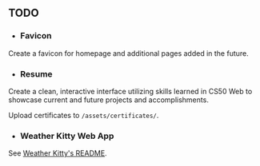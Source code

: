 ## TODO
- ### Favicon
Create a favicon for homepage and additional pages added in the future.

- ### Resume
Create a clean, interactive interface utilizing skills learned in CS50 Web to showcase current and future projects and accomplishments.

Upload certificates to `/assets/certificates/`.

- ### Weather Kitty Web App
See [Weather Kitty's README](https://github.com/jaim1n/Weather-Kitty/blob/main/README.md#web-application).
